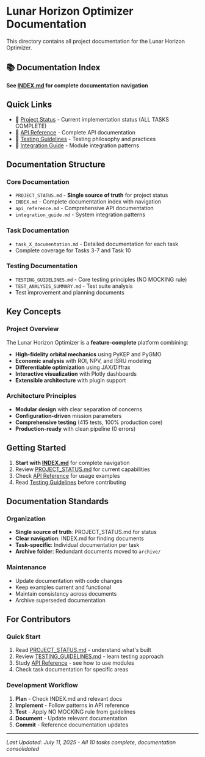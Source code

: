 # Lunar Horizon Optimizer Documentation

This directory contains all project documentation for the Lunar Horizon Optimizer.

## 📚 Documentation Index

**See [INDEX.md](INDEX.md) for complete documentation navigation**

## Quick Links

- 🚀 [Project Status](PROJECT_STATUS.md) - Current implementation status (ALL TASKS COMPLETE)
- 📖 [API Reference](api_reference.md) - Complete API documentation  
- 🧪 [Testing Guidelines](TESTING_GUIDELINES.md) - Testing philosophy and practices
- 🔌 [Integration Guide](integration_guide.md) - Module integration patterns

## Documentation Structure

### Core Documentation
- `PROJECT_STATUS.md` - **Single source of truth** for project status
- `INDEX.md` - Complete documentation index with navigation
- `api_reference.md` - Comprehensive API documentation
- `integration_guide.md` - System integration patterns

### Task Documentation
- `task_X_documentation.md` - Detailed documentation for each task
- Complete coverage for Tasks 3-7 and Task 10

### Testing Documentation
- `TESTING_GUIDELINES.md` - Core testing principles (NO MOCKING rule)
- `TEST_ANALYSIS_SUMMARY.md` - Test suite analysis
- Test improvement and planning documents

## Key Concepts

### Project Overview
The Lunar Horizon Optimizer is a **feature-complete** platform combining:
- **High-fidelity orbital mechanics** using PyKEP and PyGMO
- **Economic analysis** with ROI, NPV, and ISRU modeling
- **Differentiable optimization** using JAX/Diffrax
- **Interactive visualization** with Plotly dashboards
- **Extensible architecture** with plugin support

### Architecture Principles
- **Modular design** with clear separation of concerns
- **Configuration-driven** mission parameters
- **Comprehensive testing** (415 tests, 100% production core)
- **Production-ready** with clean pipeline (0 errors)

## Getting Started

1. **Start with [INDEX.md](INDEX.md)** for complete navigation
2. Review [PROJECT_STATUS.md](PROJECT_STATUS.md) for current capabilities
3. Check [API Reference](api_reference.md) for usage examples
4. Read [Testing Guidelines](TESTING_GUIDELINES.md) before contributing

## Documentation Standards

### Organization
- **Single source of truth**: PROJECT_STATUS.md for status
- **Clear navigation**: INDEX.md for finding documents
- **Task-specific**: Individual documentation per task
- **Archive folder**: Redundant documents moved to `archive/`

### Maintenance
- Update documentation with code changes
- Keep examples current and functional
- Maintain consistency across documents
- Archive superseded documentation

## For Contributors

### Quick Start
1. Read [PROJECT_STATUS.md](PROJECT_STATUS.md) - understand what's built
2. Review [TESTING_GUIDELINES.md](TESTING_GUIDELINES.md) - learn testing approach
3. Study [API Reference](api_reference.md) - see how to use modules
4. Check task documentation for specific areas

### Development Workflow
1. **Plan** - Check INDEX.md and relevant docs
2. **Implement** - Follow patterns in API reference
3. **Test** - Apply NO MOCKING rule from guidelines
4. **Document** - Update relevant documentation
5. **Commit** - Reference documentation updates

---

*Last Updated: July 11, 2025 - All 10 tasks complete, documentation consolidated*